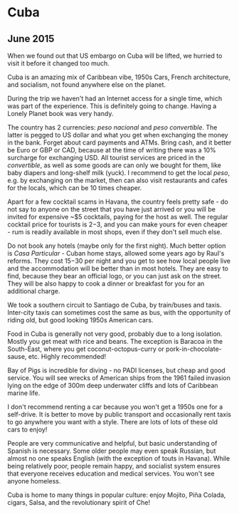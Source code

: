 # Cuba
## June 2015

When we found out that US embargo on Cuba will be lifted, we hurried to visit it before it changed too much.

Cuba is an amazing mix of Caribbean vibe, 1950s Cars, French architecture, and socialism, not found 
anywhere else on the planet.

During the trip we haven't had an Internet access for a single time, which was part of the experience.
This is definitely going to change. Having a Lonely Planet book was very handy.

The country has 2 currencies: *peso nacional* and *peso convertible*. The latter is pegged to US
dollar and what you get when exchanging the money in the bank. Forget about card payments and ATMs.
Bring cash, and it better be Euro or GBP or CAD, because at the time of writing there was a 10% 
surcharge for exchanging USD. All tourist services are priced in the *convertible*, as well as 
some goods are can only we bought for them, like baby diapers and long-shelf milk (yuck). I recommend 
to get the local *peso*, e.g. by exchanging on the market, then can also visit restaurants and cafes 
for the locals, which can be 10 times cheaper.

Apart for a few cocktail scams in Havana, the country feels pretty safe - do not say to anyone on
the street that you have just arrived or you will be invited for expensive ~$5 cocktails, paying
for the host as well. The regular cocktail price for tourists is $2-$3, and you can make yours 
for even cheaper - rum is readily available in most shops, even if they don't sell much else.

Do not book any hotels (maybe only for the first night). Much better option is *Casa Particular* - 
Cuban home stays, allowed some years ago by Raul's reforms. They cost $15-$30 per night and you 
get to see how local people live and the accommodation will be better than in most hotels. 
They are easy to find, because they bear an official logo, or you can just ask on the street.
They will be also happy to cook a dinner or breakfast for you for an additional charge.

We took a southern circuit to Santiago de Cuba, by train/buses and taxis. Inter-city taxis can 
sometimes cost the same as bus, with the opportunity of riding old, but good looking 1950s 
American cars.

Food in Cuba is generally not very good, probably due to a long isolation. Mostly you get
meat with rice and beans. The exception is Baracoa in the South-East, where you get coconut-octopus-curry 
or pork-in-chocolate-sause, etc. Highly recommended!

Bay of Pigs is incredible for diving - no PADI licenses, but cheap and good service. You will see
wrecks of American ships from the 1961 failed invasion lying on the edge of 300m deep underwater 
cliffs and lots of Caribbean marine life.

I don't recommend renting a car because you won't get a 1950s one for a self-drive. It is better
to move by public transport and occasionally rent taxis to go anywhere you want with a style.
There are lots of lots of these old cars to enjoy!

People are very communicative and helpful, but basic understanding of Spanish is necessary. Some
older people may even speak Russian, but almost no one speaks English (with the exception of 
touts in Havana). While being relatively poor, people remain happy, and socialist system ensures
that everyone receives education and medical services. You won't see anyone homeless.

Cuba is home to many things in popular culture: enjoy Mojito, Piña Colada, cigars, Salsa, and 
the revolutionary spirit of Che!